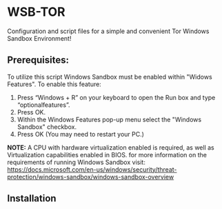 # WSB-TOR
 Configuration and script files for a simple and convenient Tor Windows Sandbox Environment!
 
 
 
 ## Prerequisites:
 To utilize this script Windows Sandbox must be enabled within "Widows Features".
 To enable this feature:
 1. Press “Windows + R” on your keyboard to open the Run box and type “optionalfeatures”.
 2. Press OK.
 3. Within the Windows Features pop-up menu select the "Windows Sandbox" checkbox. 
 4. Press OK (You may need to restart your PC.)
 
 **NOTE:** 
 A CPU with hardware virtualization enabled is required, as well as Virtualization capabilities enabled in BIOS.
 for more information on the requirements of running Windows Sandbox visit: https://docs.microsoft.com/en-us/windows/security/threat-protection/windows-sandbox/windows-sandbox-overview
 
 ## Installation
 
 
